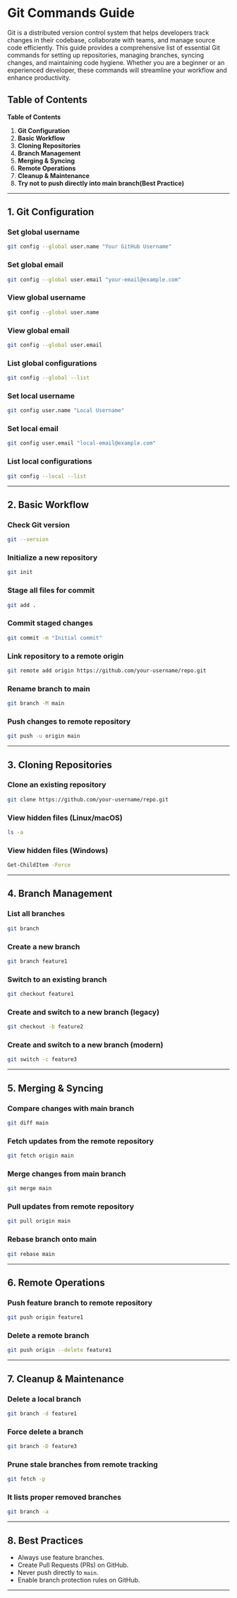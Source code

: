 # Git Commands Guide

Git is a distributed version control system that helps developers track changes in their codebase, collaborate with teams, and manage source code efficiently. This guide provides a comprehensive list of essential Git commands for setting up repositories, managing branches, syncing changes, and maintaining code hygiene. Whether you are a beginner or an experienced developer, these commands will streamline your workflow and enhance productivity.

## **Table of Contents**

**Table of Contents**

1. **Git Configuration**
2. **Basic Workflow**
3. **Cloning Repositories**
4. **Branch Management**
5. **Merging & Syncing**
6. **Remote Operations**
7. **Cleanup & Maintenance**
8. **Try not to push directly into main branch(Best Practice)**

---

## 1. **Git Configuration**


### Set global username

```bash
git config --global user.name "Your GitHub Username"
```

### Set global email

```bash
git config --global user.email "your-email@example.com"
```

### View global username

```bash
git config --global user.name
```

### View global email

```bash
git config --global user.email
```

### List global configurations

```bash
git config --global --list
```

### Set local username

```bash
git config user.name "Local Username"
```

### Set local email

```bash
git config user.email "local-email@example.com"
```

### List local configurations

```bash
git config --local --list
```

---

## 2. **Basic Workflow**


### Check Git version

```bash
git --version
```

### Initialize a new repository

```bash
git init
```

### Stage all files for commit

```bash
git add .
```

### Commit staged changes

```bash
git commit -m "Initial commit"
```

### Link repository to a remote origin

```bash
git remote add origin https://github.com/your-username/repo.git
```

### Rename branch to main

```bash
git branch -M main
```

### Push changes to remote repository

```bash
git push -u origin main
```

---

## 3. **Cloning Repositories**


### Clone an existing repository

```bash
git clone https://github.com/your-username/repo.git
```

### View hidden files (Linux/macOS)

```bash
ls -a
```

### View hidden files (Windows)

```bash
Get-ChildItem -Force
```

---

## 4. **Branch Management**


### List all branches

```bash
git branch
```

### Create a new branch

```bash
git branch feature1
```

### Switch to an existing branch

```bash
git checkout feature1
```

### Create and switch to a new branch (legacy)

```bash
git checkout -b feature2
```

### Create and switch to a new branch (modern)

```bash
git switch -c feature3
```

---

## 5. **Merging & Syncing**


### Compare changes with main branch

```bash
git diff main
```

### Fetch updates from the remote repository

```bash
git fetch origin main
```

### Merge changes from main branch

```bash
git merge main
```

### Pull updates from remote repository

```bash
git pull origin main
```

### Rebase branch onto main

```bash
git rebase main
```

---

## 6. **Remote Operations**


### Push feature branch to remote repository

```bash
git push origin feature1
```

### Delete a remote branch

```bash
git push origin --delete feature1
```

---

## 7. **Cleanup & Maintenance**


### Delete a local branch

```bash
git branch -d feature1
```

### Force delete a branch

```bash
git branch -D feature3
```

### Prune stale branches from remote tracking

```bash
git fetch -p
```

### It lists proper removed branches

```bash
git branch -a
```

---

## 8. **Best Practices**


- Always use feature branches.
- Create Pull Requests (PRs) on GitHub.
- Never push directly to `main`.
- Enable branch protection rules on GitHub.

---
